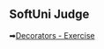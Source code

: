 ## SoftUni Judge

➡[Decorators - Exercise](https://judge.softuni.org/Contests/Practice/DownloadResource/57778)

